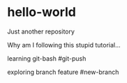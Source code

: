 # hello-world
Just another repository

Why am I following this stupid tutorial...

learning git-bash #git-push

exploring branch feature #new-branch
